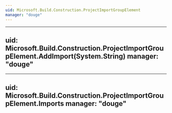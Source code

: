 ```yaml
---
uid: Microsoft.Build.Construction.ProjectImportGroupElement
manager: "douge"
---
```


---
uid: Microsoft.Build.Construction.ProjectImportGroupElement.AddImport(System.String)
manager: "douge"
---

---
uid: Microsoft.Build.Construction.ProjectImportGroupElement.Imports
manager: "douge"
---
